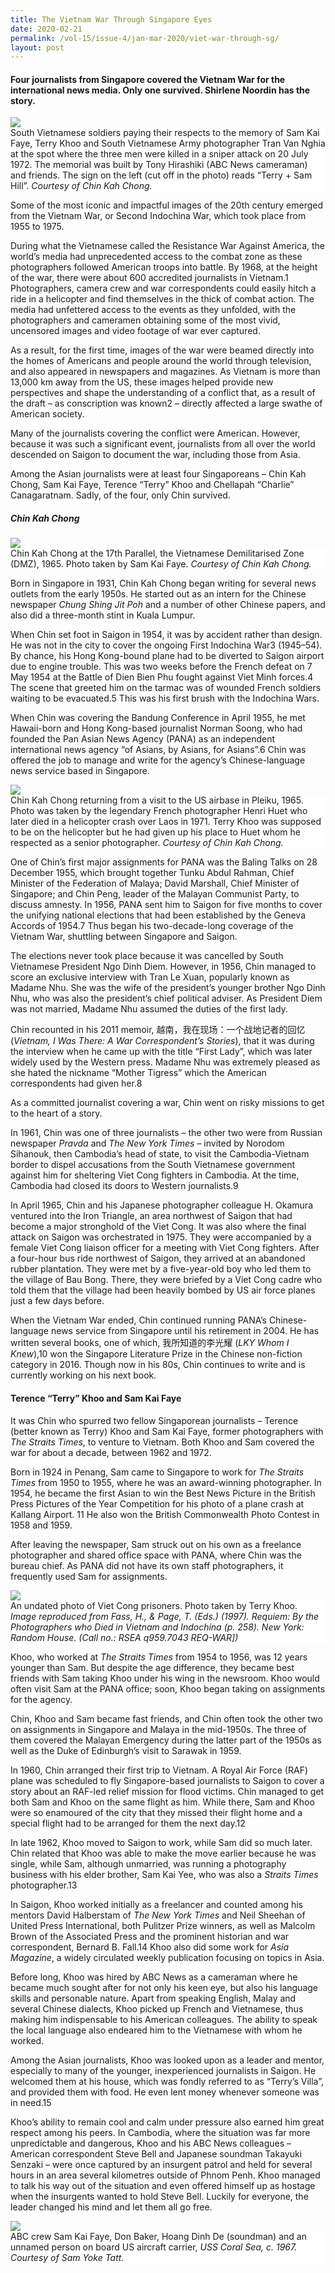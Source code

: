 ```yaml
---
title: The Vietnam War Through Singapore Eyes
date: 2020-02-21
permalink: /vol-15/issue-4/jan-mar-2020/viet-war-through-sg/
layout: post
---
```

#### Four journalists from Singapore covered the Vietnam War for the international news media. Only one survived. **Shirlene Noordin** has the story.

<img src="/images/Vol-15-issue-4/the-vietnam-war-through-sg-eye/v.JPG">
<div style="background-color: white;">South Vietnamese soldiers paying their respects to the memory of Sam Kai Faye, Terry Khoo and South Vietnamese Army photographer Tran Van Nghia at the spot where the three men were killed in a sniper attack on 20 July 1972. The memorial was built by Tony Hirashiki (ABC News cameraman) and friends. The sign on the left (cut off in the photo) reads “Terry + Sam Hill”. <i>Courtesy of Chin Kah Chong.</i></div>

Some of the most iconic and impactful images of the 20th century emerged from the Vietnam War, or Second Indochina War, which took place from 1955 to 1975.

During what the Vietnamese called the Resistance War Against America, the world’s media had unprecedented access to the combat zone as these photographers followed American troops into battle. By 1968, at the height of the war, there were about 600 accredited journalists in Vietnam.1 Photographers, camera crew and war correspondents could easily hitch a ride in a helicopter and find themselves in the thick of combat action. The media had unfettered access to the events as they unfolded, with the photographers and cameramen obtaining some of the most vivid, uncensored images and video footage of war ever captured.

As a result, for the first time, images of the war were beamed directly into the homes of Americans and people around the world through television, and also appeared in newspapers and magazines. As Vietnam is more than 13,000 km away from the US, these images helped provide new perspectives and shape the understanding of a conflict that, as a result of the draft – as conscription was known2 – directly affected a large swathe of American society.

Many of the journalists covering the conflict were American. However, because it was such a significant event, journalists from all over the world descended on Saigon to document the war, including those from Asia.

Among the Asian journalists were at least four Singaporeans – Chin Kah Chong, Sam Kai Faye, Terence “Terry” Khoo and Chellapah “Charlie” Canagaratnam. Sadly, of the four, only Chin survived.

##### **Chin Kah Chong**

<img src="/images/Vol-15-issue-4/the-vietnam-war-through-sg-eye/v1.JPG">
<div style="background-color: white;">Chin Kah Chong at the 17th Parallel, the Vietnamese Demilitarised Zone (DMZ), 1965. Photo taken by Sam Kai Faye. <i>Courtesy of Chin Kah Chong.</i></div>

Born in Singapore in 1931, Chin Kah Chong began writing for several news outlets from the early 1950s. He started out as an intern for the Chinese newspaper *Chung Shing Jit Poh* and a number of other Chinese papers, and also did a three-month stint in Kuala Lumpur.

When Chin set foot in Saigon in 1954, it was by accident rather than design. He was not in the city to cover the ongoing First Indochina War3 (1945–54). By chance, his Hong Kong-bound plane had to be diverted to Saigon airport due to engine trouble. This was two weeks before the French defeat on 7 May 1954 at the Battle of Dien Bien Phu fought against Viet Minh forces.4 The scene that greeted him on the tarmac was of wounded French soldiers waiting to be evacuated.5 This was his first brush with the Indochina Wars.

When Chin was covering the Bandung Conference in April 1955, he met Hawaii-born and Hong Kong-based journalist Norman Soong, who had founded the Pan Asian News Agency (PANA) as an independent international news agency “of Asians, by Asians, for Asians”.6 Chin was offered the job to manage and write for the agency’s Chinese-language news service based in Singapore.

<img src="/images/Vol-15-issue-4/the-vietnam-war-through-sg-eye/v2.JPG">
<div style="background-color: white;">Chin Kah Chong returning from a visit to the US airbase in Pleiku, 1965. Photo was taken by the legendary French photographer Henri Huet who later died in a helicopter crash over Laos in 1971. Terry Khoo was supposed to be on the helicopter but he had given up his place to Huet whom he respected as a senior photographer. <i>Courtesy of Chin Kah Chong.</i></div>

One of Chin’s first major assignments for PANA was the Baling Talks on 28 December 1955, which brought together Tunku Abdul Rahman, Chief Minister of the Federation of Malaya; David Marshall, Chief Minister of Singapore; and Chin Peng, leader of the Malayan Communist Party, to discuss amnesty. In 1956, PANA sent him to Saigon for five months to cover the unifying national elections that had been established by the Geneva Accords of 1954.7 Thus began his two-decade-long coverage of the Vietnam War, shuttling between Singapore and Saigon.

The elections never took place because it was cancelled by South Vietnamese President Ngo Dinh Diem. However, in 1956, Chin managed to score an exclusive interview with Tran Le Xuan, popularly known as Madame Nhu. She was the wife of the president’s younger brother Ngo Dinh Nhu, who was also the president’s chief political adviser. As President Diem was not married, Madame Nhu assumed the duties of the first lady.

Chin recounted in his 2011 memoir, 越南，我在现场：一个战地记者的回忆 (*Vietnam, I Was There: A War Correspondent’s Stories*), that it was during the interview when he came up with the title “First Lady”, which was later widely used by the Western press. Madame Nhu was extremely pleased as she hated the nickname “Mother Tigress” which the American correspondents had given her.8

As a committed journalist covering a war, Chin went on risky missions to get to the heart of a story.

In 1961, Chin was one of three journalists – the other two were from Russian newspaper *Pravda* and *The New York Times* – invited by Norodom Sihanouk, then Cambodia’s head of state, to visit the Cambodia-Vietnam border to dispel accusations from the South Vietnamese government against him for sheltering Viet Cong fighters in Cambodia. At the time, Cambodia had closed its doors to Western journalists.9

In April 1965, Chin and his Japanese photographer colleague H. Okamura ventured into the Iron Triangle, an area northwest of Saigon that had become a major stronghold of the Viet Cong. It was also where the final attack on Saigon was orchestrated in 1975. They were accompanied by a female Viet Cong liaison officer for a meeting with Viet Cong fighters. After a four-hour bus ride northwest of Saigon, they arrived at an abandoned rubber plantation. They were met by a five-year-old boy who led them to the village of Bau Bong. There, they were briefed by a Viet Cong cadre who told them that the village had been heavily bombed by US air force planes just a few days before.

When the Vietnam War ended, Chin continued running PANA’s Chinese-language news service from Singapore until his retirement in 2004. He has written several books, one of which, 我所知道的李光耀 (*LKY Whom I Knew*),10 won the Singapore Literature Prize in the Chinese non-fiction category in 2016. Though now in his 80s, Chin continues to write and is currently working on his next book.

#### **Terence “Terry” Khoo and Sam Kai Faye**

It was Chin who spurred two fellow Singaporean journalists – Terence (better known as Terry) Khoo and Sam Kai Faye, former photographers with *The Straits Times*, to venture to Vietnam. Both Khoo and Sam covered the war for about a decade, between 1962 and 1972.

Born in 1924 in Penang, Sam came to Singapore to work for *The Straits Times* from 1950 to 1955, where he was an award-winning photographer. In 1954, he became the first Asian to win the Best News Picture in the British Press Pictures of the Year Competition for his photo of a plane crash at Kallang Airport. 11 He also won the British Commonwealth Photo Contest in 1958 and 1959.

After leaving the newspaper, Sam struck out on his own as a freelance photographer and shared office space with PANA, where Chin was the bureau chief. As PANA did not have its own staff photographers, it frequently used Sam for assignments.

<img src="/images/Vol-15-issue-4/the-vietnam-war-through-sg-eye/v3.JPG">
<div style="background-color: white;">An undated photo of Viet Cong prisoners. Photo taken by Terry Khoo. <i>Image reproduced from Fass, H., & Page, T. (Eds.) (1997). Requiem: By the Photographers who Died in Vietnam and Indochina (p. 258). New York: Random House. (Call no.: RSEA q959.7043 REQ-WAR])</i></div>

Khoo, who worked at *The Straits Times* from 1954 to 1956, was 12 years younger than Sam. But despite the age difference, they became best friends with Sam taking Khoo under his wing in the newsroom. Khoo would often visit Sam at the PANA office; soon, Khoo began taking on assignments for the agency.

Chin, Khoo and Sam became fast friends, and Chin often took the other two on assignments in Singapore and Malaya in the mid-1950s. The three of them covered the Malayan Emergency during the latter part of the 1950s as well as the Duke of Edinburgh’s visit to Sarawak in 1959.

In 1960, Chin arranged their first trip to Vietnam. A Royal Air Force (RAF) plane was scheduled to fly Singapore-based journalists to Saigon to cover a story about an RAF-led relief mission for flood victims. Chin managed to get both Sam and Khoo on the same flight as him. While there, Sam and Khoo were so enamoured of the city that they missed their flight home and a special flight had to be arranged for them the next day.12

In late 1962, Khoo moved to Saigon to work, while Sam did so much later. Chin related that Khoo was able to make the move earlier because he was single, while Sam, although unmarried, was running a photography business with his elder brother, Sam Kai Yee, who was also a *Straits Times* photographer.13

In Saigon, Khoo worked initially as a freelancer and counted among his mentors David Halberstam of *The New York Times* and Neil Sheehan of United Press International, both Pulitzer Prize winners, as well as Malcolm Brown of the Associated Press and the prominent historian and war correspondent, Bernard B. Fall.14 Khoo also did some work for *Asia Magazine*, a widely circulated weekly publication focusing on topics in Asia.

Before long, Khoo was hired by ABC News as a cameraman where he became much sought after for not only his keen eye, but also his language skills and personable nature. Apart from speaking English, Malay and several Chinese dialects, Khoo picked up French and Vietnamese, thus making him indispensable to his American colleagues. The ability to speak the local language also endeared him to the Vietnamese with whom he worked.

Among the Asian journalists, Khoo was looked upon as a leader and mentor, especially to many of the younger, inexperienced journalists in Saigon. He welcomed them at his house, which was fondly referred to as “Terry’s Villa”, and provided them with food. He even lent  money whenever someone was in need.15

Khoo’s ability to remain cool and calm under pressure also earned him great respect among his peers. In Cambodia, where the situation was far more unpredictable and dangerous, Khoo and his ABC News colleagues – American correspondent Steve Bell and Japanese soundman Takayuki Senzaki – were once captured by an insurgent patrol and held for several hours in an area several kilometres outside of Phnom Penh. Khoo managed to talk his way out of the situation and even offered himself up as hostage when the insurgents wanted to hold Steve Bell. Luckily for everyone, the leader changed his mind and let them all go free.

<img src="/images/Vol-15-issue-4/the-vietnam-war-through-sg-eye/v4.JPG">
<div style="background-color: white;">ABC crew Sam Kai Faye, Don Baker, Hoang Dinh De (soundman) and an unnamed person on board US aircraft carrier, <i>USS Coral Sea, c. 1967. Courtesy of Sam Yoke Tatt.</i></div>